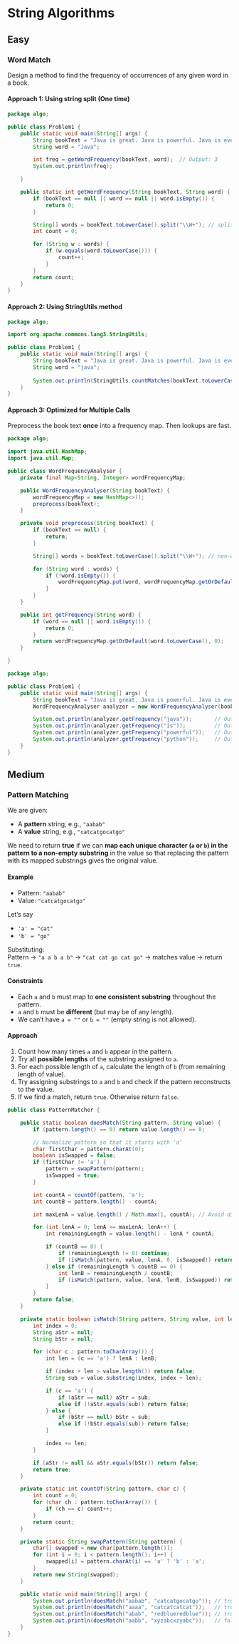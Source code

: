 # String Algorithms

## Easy

### Word Match

Design a method to find the frequency of occurrences of any given word in a book.

#### Approach 1: Using string split (One time)

```java
package algo;

public class Problem1 {
    public static void main(String[] args) {
        String bookText = "Java is great. Java is powerful. Java is everywhere!";
        String word = "Java";

        int freq = getWordFrequency(bookText, word);  // Output: 3
        System.out.println(freq);

    }

    public static int getWordFrequency(String bookText, String word) {
        if (bookText == null || word == null || word.isEmpty()) {
            return 0;
        }

        String[] words = bookText.toLowerCase().split("\\W+"); // split on non-word characters
        int count = 0;

        for (String w : words) {
            if (w.equals(word.toLowerCase())) {
                count++;
            }
        }
        return count;
    }
}
```

#### Approach 2:  Using StringUtils method

```java
package algo;

import org.apache.commons.lang3.StringUtils;

public class Problem1 {
    public static void main(String[] args) {
        String bookText = "Java is great. Java is powerful. Java is everywhere!";
        String word = "java";
        
        System.out.println(StringUtils.countMatches(bookText.toLowerCase(), word.toLowerCase()));
    }
}

```

#### Approach 3:  Optimized for Multiple Calls

Preprocess the book text **once** into a frequency map. Then lookups are fast.

```java
package algo;

import java.util.HashMap;
import java.util.Map;

public class WordFrequencyAnalyser {
    private final Map<String, Integer> wordFrequencyMap;

    public WordFrequencyAnalyser(String bookText) {
        wordFrequencyMap = new HashMap<>();
        preprocess(bookText);
    }

    private void preprocess(String bookText) {
        if (bookText == null) {
            return;
        }

        String[] words = bookText.toLowerCase().split("\\W+"); // non-word character split

        for (String word : words) {
            if (!word.isEmpty()) {
                wordFrequencyMap.put(word, wordFrequencyMap.getOrDefault(word, 0) + 1);
            }
        }
    }

    public int getFrequency(String word) {
        if (word == null || word.isEmpty()) {
            return 0;
        }
        return wordFrequencyMap.getOrDefault(word.toLowerCase(), 0);
    }

}
```

```java
package algo;

public class Problem1 {
    public static void main(String[] args) {
        String bookText = "Java is great. Java is powerful. Java is everywhere!";
        WordFrequencyAnalyser analyzer = new WordFrequencyAnalyser(bookText);

        System.out.println(analyzer.getFrequency("java"));       // Output: 3
        System.out.println(analyzer.getFrequency("is"));         // Output: 3
        System.out.println(analyzer.getFrequency("powerful"));   // Output: 1
        System.out.println(analyzer.getFrequency("python"));     // Output: 0
    }
}
```

## Medium

### Pattern Matching

We are given:

* A **pattern** string, e.g., `"aabab"`
* A **value** string, e.g., `"catcatgocatgo"`

We need to return **true** if we can **map each unique character (`a` or `b`) in the pattern to a non-empty substring** in the value so that replacing the pattern with its mapped substrings gives the original value.

#### Example

* Pattern: `"aabab"`
* Value: `"catcatgocatgo"`

Let’s say

* `'a' = "cat"`
* `'b' = "go"`

Substituting:\
Pattern → `"a a b a b"` → `"cat cat go cat go"` → matches value → return `true`.

#### Constraints

* Each `a` and `b` must map to **one consistent substring** throughout the pattern.
* `a` and `b` must be **different** (but may be of any length).
* We can’t have `a = ""` or `b = ""` (empty string is not allowed).

#### Approach

1. Count how many times `a` and `b` appear in the pattern.
2. Try all **possible lengths** of the substring assigned to `a`.
3. For each possible length of `a`, calculate the length of `b` (from remaining length of value).
4. Try assigning substrings to `a` and `b` and check if the pattern reconstructs to the value.
5. If we find a match, return `true`. Otherwise return `false`.

```java
public class PatternMatcher {

    public static boolean doesMatch(String pattern, String value) {
        if (pattern.length() == 0) return value.length() == 0;

        // Normalize pattern so that it starts with 'a'
        char firstChar = pattern.charAt(0);
        boolean isSwapped = false;
        if (firstChar != 'a') {
            pattern = swapPattern(pattern);
            isSwapped = true;
        }

        int countA = countOf(pattern, 'a');
        int countB = pattern.length() - countA;

        int maxLenA = value.length() / Math.max(1, countA); // Avoid divide by zero

        for (int lenA = 0; lenA <= maxLenA; lenA++) {
            int remainingLength = value.length() - lenA * countA;

            if (countB == 0) {
                if (remainingLength != 0) continue;
                if (isMatch(pattern, value, lenA, 0, isSwapped)) return true;
            } else if (remainingLength % countB == 0) {
                int lenB = remainingLength / countB;
                if (isMatch(pattern, value, lenA, lenB, isSwapped)) return true;
            }
        }
        return false;
    }

    private static boolean isMatch(String pattern, String value, int lenA, int lenB, boolean isSwapped) {
        int index = 0;
        String aStr = null;
        String bStr = null;

        for (char c : pattern.toCharArray()) {
            int len = (c == 'a') ? lenA : lenB;

            if (index + len > value.length()) return false;
            String sub = value.substring(index, index + len);

            if (c == 'a') {
                if (aStr == null) aStr = sub;
                else if (!aStr.equals(sub)) return false;
            } else {
                if (bStr == null) bStr = sub;
                else if (!bStr.equals(sub)) return false;
            }

            index += len;
        }

        if (aStr != null && aStr.equals(bStr)) return false;
        return true;
    }

    private static int countOf(String pattern, char c) {
        int count = 0;
        for (char ch : pattern.toCharArray()) {
            if (ch == c) count++;
        }
        return count;
    }

    private static String swapPattern(String pattern) {
        char[] swapped = new char[pattern.length()];
        for (int i = 0; i < pattern.length(); i++) {
            swapped[i] = pattern.charAt(i) == 'a' ? 'b' : 'a';
        }
        return new String(swapped);
    }

    public static void main(String[] args) {
        System.out.println(doesMatch("aabab", "catcatgocatgo")); // true
        System.out.println(doesMatch("aaaa", "catcatcatcat"));   // true
        System.out.println(doesMatch("abab", "redblueredblue")); // true
        System.out.println(doesMatch("aabb", "xyzabcxzyabc"));   // false
    }
}
```
